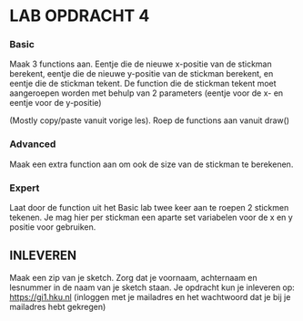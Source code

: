 # LAB OPDRACHT 4

### Basic
Maak 3 functions aan. Eentje die de nieuwe x-positie van de stickman berekent, eentje die de nieuwe y-positie van de stickman berekent, en eentje die de stickman tekent. De function die de stickman tekent moet aangeroepen worden met behulp van 2 parameters (eentje voor de x- en eentje voor de y-positie)

(Mostly copy/paste vanuit vorige les). Roep de functions aan vanuit draw()

### Advanced
Maak een extra function aan om ook de size van de stickman te berekenen.

### Expert
Laat door de function uit het Basic lab twee keer aan te roepen 2 stickmen tekenen. Je mag hier per stickman een aparte set variabelen voor de x en y positie voor gebruiken.


## INLEVEREN
Maak een zip van je sketch. Zorg dat je voornaam, achternaam en lesnummer in de naam van je sketch staan. Je opdracht kun je inleveren op: https://gi1.hku.nl (inloggen met je mailadres en het wachtwoord dat je bij je mailadres hebt gekregen)
